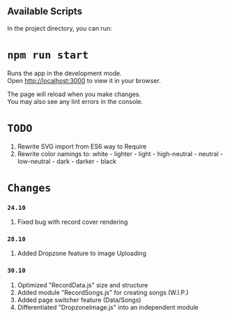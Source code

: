 ## Available Scripts

In the project directory, you can run:

# `npm run start`

Runs the app in the development mode.\
Open [http://localhost:3000](http://localhost:3000) to view it in your browser.

The page will reload when you make changes.\
You may also see any lint errors in the console.

# `TODO`

1) Rewrite SVG import from ES6 way to Require
2) Rewrite color namings to: 
    white - lighter - light - high-neutral - neutral - low-neutral - dark - darker - black


# `Changes`

### `24.10`
1. Fixed bug with record cover rendering

### `28.10`
1. Added Dropzone feature to image Uploading

### `30.10`
1. Optimized "RecordData.js" size and structure 
2. Added module "RecordSongs.js" for creating songs (W.I.P.)
3. Added page switcher feature (Data/Songs)
4. Differentiated "DropzoneImage.js" into an independent module
